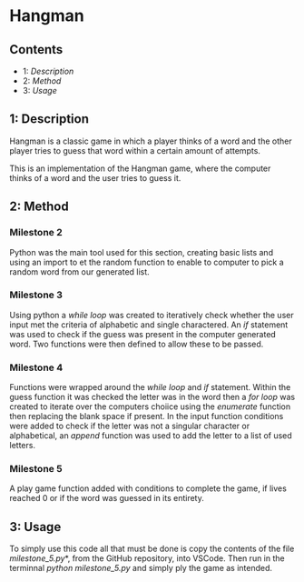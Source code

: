 # **Hangman** 

## **Contents**
  - 1: *Description*
  - 2: *Method*
  - 3: *Usage*

## **1: Description**

Hangman is a classic game in which a player thinks of a word and the other player tries to guess that word within a certain amount of attempts.

This is an implementation of the Hangman game, where the computer thinks of a word and the user tries to guess it. 

## **2: Method**

### Milestone 2
Python was the main tool used for this section, creating basic lists and using an import to et the random function to enable to computer to pick a random word from our generated list.

### Milestone 3
Using python a *while loop* was created to iteratively check whether the user input met the criteria of alphabetic and single charactered. An *if* statement was used to check if the guess was present in the computer generated word. Two functions were then defined to allow these to be passed.

### Milestone 4 
Functions were wrapped around the *while loop* and *if* statement. Within the guess function it was checked the letter was in the word then a *for loop* was created to iterate over the computers choiice using the *enumerate* function then replacing the blank space if present. In the input function conditions were added to check if the letter was not a singular character or alphabetical, an *append* function was used to add the letter to a list of used letters.

### Milestone 5
A play game function added with conditions to complete the game, if lives reached 0 or if the word was guessed in its entirety.

## **3: Usage**

To simply use this code all that must be done is copy the contents of the file *milestone_5.py**, from the GitHub repository, into VSCode. Then run in the terminnal *python milestone_5.py* and simply ply the game as intended.


